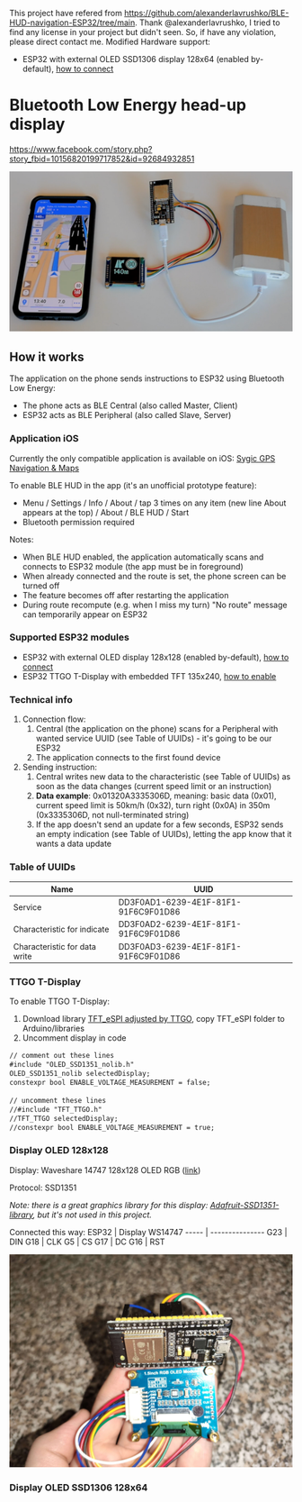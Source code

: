 This project have refered from https://github.com/alexanderlavrushko/BLE-HUD-navigation-ESP32/tree/main.
Thank @alexanderlavrushko, I tried to find any license in your project but didn't seen. So, if have any violation, please direct contact me.
Modified Hardware support:
* ESP32 with external OLED SSD1306 display 128x64 (enabled by-default), [how to connect](https://github.com/alexanderlavrushko/BLE-HUD-navigation-ESP32#display-oled-128x64)

# Bluetooth Low Energy head-up display

https://www.facebook.com/story.php?story_fbid=10156820199717852&id=92684932851

![Prototype](/images/IMG_BLE_HUD.png)

## How it works
The application on the phone sends instructions to ESP32 using Bluetooth Low Energy:
* The phone acts as BLE Central (also called Master, Client)
* ESP32 acts as BLE Peripheral (also called Slave, Server)

### Application iOS
Currently the only compatible application is available on iOS: [Sygic GPS Navigation & Maps](https://apps.apple.com/us/app/sygic-gps-navigation-maps/id585193266)

To enable BLE HUD in the app (it's an unofficial prototype feature):
* Menu / Settings / Info / About / tap 3 times on any item (new line About appears at the top) / About / BLE HUD / Start
* Bluetooth permission required

Notes:
* When BLE HUD enabled, the application automatically scans and connects to ESP32 module (the app must be in foreground)
* When already connected and the route is set, the phone screen can be turned off
* The feature becomes off after restarting the application
* During route recompute (e.g. when I miss my turn) "No route" message can temporarily appear on ESP32 

### Supported ESP32 modules
* ESP32 with external OLED display 128x128 (enabled by-default), [how to connect](https://github.com/alexanderlavrushko/BLE-HUD-navigation-ESP32#display-oled-128x128)
* ESP32 TTGO T-Display with embedded TFT 135x240, [how to enable](https://github.com/alexanderlavrushko/BLE-HUD-navigation-ESP32#ttgo-t-display)

### Technical info
1. Connection flow:
   1. Central (the application on the phone) scans for a Peripheral with wanted service UUID (see Table of UUIDs) - it's going to be our ESP32
   1. The application connects to the first found device
1. Sending instruction:
   1. Central writes new data to the characteristic (see Table of UUIDs) as soon as the data changes (current speed limit or an instruction)
   1. **Data example**: 0x01320A3335306D, meaning: basic data (0x01), current speed limit is 50km/h (0x32), turn right (0x0A) in 350m (0x3335306D, not null-terminated string)
   1. If the app doesn't send an update for a few seconds, ESP32 sends an empty indication (see Table of UUIDs), letting the app know that it wants a data update

### Table of UUIDs
Name | UUID
----- | ---------------
Service | DD3F0AD1-6239-4E1F-81F1-91F6C9F01D86
Characteristic for indicate | DD3F0AD2-6239-4E1F-81F1-91F6C9F01D86
Characteristic for data write | DD3F0AD3-6239-4E1F-81F1-91F6C9F01D86

### TTGO T-Display
To enable TTGO T-Display:
1. Download library [TFT_eSPI adjusted by TTGO](https://github.com/Xinyuan-LilyGO/TTGO-T-Display), copy TFT_eSPI folder to Arduino/libraries
1. Uncomment display in code
```
// comment out these lines 
#include "OLED_SSD1351_nolib.h"
OLED_SSD1351_nolib selectedDisplay;
constexpr bool ENABLE_VOLTAGE_MEASUREMENT = false;

// uncomment these lines
//#include "TFT_TTGO.h"
//TFT_TTGO selectedDisplay;
//constexpr bool ENABLE_VOLTAGE_MEASUREMENT = true;
```

### Display OLED 128x128
Display: Waveshare 14747 128x128 OLED RGB ([link](https://www.waveshare.com/1.5inch-rgb-oled-module.htm))

Protocol: SSD1351

*Note: there is a great graphics library for this display: [Adafruit-SSD1351-library](https://github.com/adafruit/Adafruit-SSD1351-library), but it's not used in this project.*

Connected this way:
ESP32 | Display WS14747
----- | ---------------
G23 | DIN
G18 | CLK
G5 | CS
G17 | DC
G16 | RST

![Display connection](/images/IMG_Display_connection.jpg)


### Display OLED SSD1306 128x64

